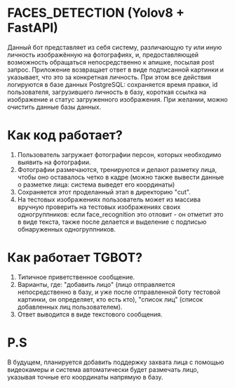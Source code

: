 # FACES_DETECTION (Yolov8 + FastAPI)
Данный бот представляет из себя систему, различающую ту или иную личность изображённую на фотографиях, и, предоставляющей возможность обращаться непосредственно к апишке, посылая post запрос. Приложение возвращает ответ в виде подписанной картинки и указывает, что это за конкретная личность. При этом все действия логируются в базе данных PostgreSQL: сохраняется время правки, id пользователя, загрузившего личность в базу, короткая ссылка на изображение и статус загруженного изображения. При желании, можно очистить данные базы данных. 

# Как код работает?
1. Пользователь загружает фотографии персон, которых необходимо выявить на фотографии.
2. Фотографии размечаются, тренируются и делают разметку лица, чтобы оно оставалось четко в кадре (можно также вывести данные о разметке лица: система выведет его координаты)
3. Сохраняется этот проделанный этап в директорию "cut".
4. На тестовых изображениях пользователь может из массива вручную проверить на тестовых изображениях своих одногруппников: если face_recognition это отловит - он отметит это в виде текста, также после делается и выделение с подписью обнаруженных одногруппников.

# Как работает TGBOT?
1. Типичное приветственное сообщение.
2. Варианты, где: "добавить лицо" (лицо отправляется непосредственно в базу, и уже после отправленной боту тестовой картинки, он определяет, кто есть кто), "список лиц" (список добавленных лиц пользователем).
3. Ответ выводится в виде текстового сообщения.

# P.S
В будущем, планируется добавить поддержку захвата лица с помощью видеокамеры и система автоматически будет размечать лицо, указывая точные его координаты напрямую в базу. 
